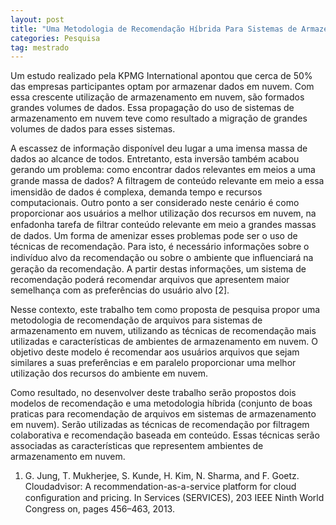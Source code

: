 ```yaml
---
layout: post
title: "Uma Metodologia de Recomendação Híbrida Para Sistemas de Armazenamento em Nuvem"
categories: Pesquisa
tag: mestrado
---
```


Um estudo realizado pela KPMG International apontou que cerca de 50% das empresas participantes optam por armazenar dados em nuvem. Com essa crescente utilização de armazenamento em nuvem, são formados grandes volumes de dados. Essa propagação do uso de sistemas de armazenamento em nuvem teve como resultado a migração de grandes volumes de dados para esses sistemas.

A escassez de informação disponível deu lugar a uma imensa massa de dados ao alcance de todos. Entretanto, esta inversão também acabou gerando um problema: como encontrar dados relevantes em meios a uma grande massa de dados? A ﬁltragem de conteúdo relevante em meio a essa imensidão de dados é complexa, demanda tempo e recursos computacionais. Outro ponto a ser considerado neste cenário é como proporcionar aos usuários a melhor utilização dos recursos em nuvem, na enfadonha tarefa de ﬁltrar conteúdo relevante em meio a grandes massas de dados. Um forma de amenizar esses problemas pode ser o uso de técnicas de recomendação. Para isto, é necessário informações sobre o indivíduo alvo da recomendação ou sobre o ambiente que inﬂuenciará na geração da recomendação. A partir destas informações, um sistema de recomendação poderá recomendar arquivos que apresentem maior semelhança com as preferências do usuário alvo [2].

Nesse contexto, este trabalho tem como proposta de pesquisa propor uma metodologia de recomendação de arquivos para sistemas de armazenamento em nuvem, utilizando as técnicas de recomendação mais utilizadas e características de ambientes de armazenamento em nuvem. O objetivo deste modelo é recomendar aos usuários arquivos que sejam similares a suas preferências e em paralelo proporcionar uma melhor utilização dos recursos do ambiente em nuvem.

Como resultado, no desenvolver deste trabalho serão propostos dois modelos de recomendação e uma metodologia híbrida (conjunto de boas praticas para recomendação de arquivos em sistemas de armazenamento em nuvem). Serão utilizadas as técnicas de recomendação por filtragem colaborativa e recomendação baseada em conteúdo. Essas técnicas serão associadas as características que representem ambientes de armazenamento em nuvem.

1. G. Jung, T. Mukherjee, S. Kunde, H. Kim, N. Sharma, and F. Goetz. Cloudadvisor: A recommendation-as-a-service platform for cloud conﬁguration and pricing. In Services (SERVICES), 203 IEEE Ninth World Congress on, pages 456–463, 2013.